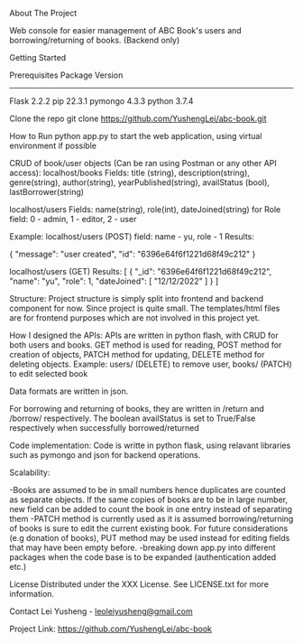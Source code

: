 About The Project

Web console for easier management of ABC Book's users and borrowing/returning of books.
(Backend only)

Getting Started

Prerequisites
Package            Version
------------------ -------
Flask              2.2.2
pip                22.3.1
pymongo            4.3.3
python             3.7.4

Clone the repo
git clone https://github.com/YushengLei/abc-book.git

How to Run
python app.py to start the web application, using virtual environment if possible

CRUD of book/user objects (Can be ran using Postman or any other API access):
localhost/books
Fields: title (string), description(string), genre(string), author(string), yearPublished(string), availStatus (bool), lastBorrower(string)

localhost/users
Fields: name(string), role(int), dateJoined(string)
for Role field: 0 - admin, 1 - editor, 2 - user

Example:
localhost/users (POST)
field: name - yu, role - 1
Results:

{
    "message": "user created",
    "id": "6396e64f6f1221d68f49c212"
}

localhost/users (GET)
Results:
[
    {
        "_id": "6396e64f6f1221d68f49c212",
        "name": "yu",
        "role": 1,
        "dateJoined": [
            "12/12/2022"
        ]
    }
]

Structure:
Project structure is simply split into frontend and backend component for now. Since project is quite small. The templates/html files are for frontend purposes which are not involved in this project yet.

How I designed the APIs:
APIs are written in python flash, with CRUD for both users and books. GET method is used for reading, POST method for creation of objects, PATCH method for updating, DELETE method for deleting objects.
Example: users/<idx> (DELETE) to remove user, books/<idx> (PATCH) to edit selected book

Data formats are written in json.

For borrowing and returning of books, they are written in /return<idx> and /borrow/<idx>  respectively. The boolean availStatus is set to True/False respectively when successfully borrowed/returned

Code implementation:
Code is writte in python flask, using relavant libraries such as pymongo and json for backend operations.

Scalability:

-Books are assumed to be in small numbers hence duplicates are counted as separate objects. If the same copies of books are to be in large number, new field can be added to count the book in one entry instead of separating them
-PATCH method is currently used as it is assumed borrowing/returning of books is sure to edit the current existing book. For future considerations (e.g donation of books), PUT method may be used instead for editing fields that may have been empty before.
-breaking down app.py into different packages when the code base is to be expanded (authentication added etc.)

License
Distributed under the XXX License. See LICENSE.txt for more information.

Contact
Lei Yusheng - leoleiyusheng@gmail.com

Project Link: https://github.com/YushengLei/abc-book
